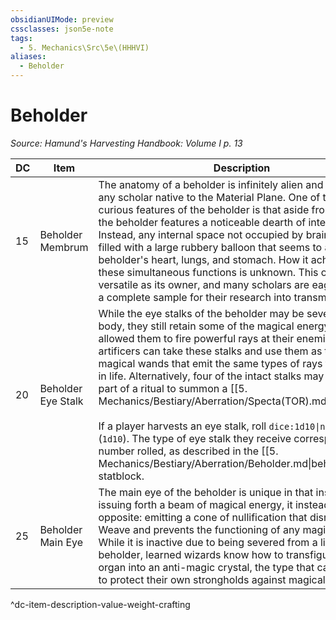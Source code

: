 ```yaml
---
obsidianUIMode: preview
cssclasses: json5e-note
tags:
  - 5. Mechanics\Src\5e\(HHHVI)
aliases:
  - Beholder
---
```

# Beholder
*Source: Hamund's Harvesting Handbook: Volume I p. 13* 

| DC | Item | Description | Value | Weight | Crafting |
|----|------|-------------|-------|--------|----------|
| 15 | Beholder Membrum | The anatomy of a beholder is infinitely alien and strange to any scholar native to the Material Plane. One of the most curious features of the beholder is that aside from its brain, the beholder features a noticeable dearth of internal organs. Instead, any internal space not occupied by brain matter is filled with a large rubbery balloon that seems to act as the beholder's heart, lungs, and stomach. How it achieves all of these simultaneous functions is unknown. This organ is as versatile as its owner, and many scholars are eager to obtain a complete sample for their research into transmutation. | 45 gp | 40 lb | — |
| 20 | Beholder Eye Stalk | While the eye stalks of the beholder may be severed from its body, they still retain some of the magical energy that allowed them to fire powerful rays at their enemies. Skilled artificers can take these stalks and use them as the cores of magical wands that emit the same types of rays they emitted in life. Alternatively, four of the intact stalks may be used as part of a ritual to summon a [[5. Mechanics/Bestiary/Aberration/Specta(TOR).md\|spectator]].<br /><br />If a player harvests an eye stalk, roll `dice:1d10\|noform\|avg` (`1d10`). The type of eye stalk they receive corresponds to the number rolled, as described in the [[5. Mechanics/Bestiary/Aberration/Beholder.md\|beholder]] statblock. | 650 gp | 9 lb | [[5. Mechanics/Items/Eye Stalk Wand (HHHVI).md\|Eye Stalk Wand]] |
| 25 | Beholder Main Eye | The main eye of the beholder is unique in that instead of issuing forth a beam of magical energy, it instead does the opposite: emitting a cone of nullification that disrupts the Weave and prevents the functioning of any magic it gazes at. While it is inactive due to being severed from a living beholder, learned wizards know how to transfigure this organ into an anti-magic crystal, the type that can be used to protect their own strongholds against magical incursions. | 3,250 gp | 30 lb | [[5. Mechanics/Items/Anti Magic Crystal (HHHVI).md\|Anti-Magic Crystal]] |
^dc-item-description-value-weight-crafting
